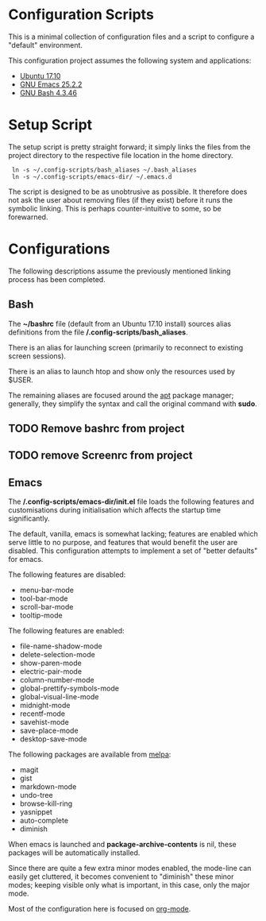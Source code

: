Configuration Scripts
=====================
This is a minimal collection of configuration files and a script to configure a "default" environment.

This configuration project assumes the following system and applications:
 * [Ubuntu 17.10](https://www.ubuntu.com/)
 * [GNU Emacs 25.2.2](https://www.gnu.org/software/emacs/)
 * [GNU Bash 4.3.46](https://www.gnu.org/software/bash/)

# Setup Script
The setup script is pretty straight forward; it simply links the files from the project directory to the respective file location in the home directory.

```
 ln -s ~/.config-scripts/bash_aliases ~/.bash_aliases
 ln -s ~/.config-scripts/emacs-dir/ ~/.emacs.d
```

The script is designed to be as unobtrusive as possible. It therefore does not ask the user about removing files (if they exist) before it runs the symbolic linking. This is perhaps counter-intuitive to some, so be forewarned.

# Configurations
The following descriptions assume the previously mentioned linking process has been completed.

## Bash
The __~/bashrc__ file (default from an Ubuntu 17.10 install) sources alias definitions from the file __/.config-scripts/bash_aliases__.

There is an alias for launching screen (primarily to reconnect to existing screen sessions).

There is an alias to launch htop and show only the resources used by $USER.

The remaining aliases are focused around the [apt](https://wiki.debian.org/Apt) package manager; generally, they simplify the syntax and call the original command with **sudo**.

## TODO Remove bashrc from project

## TODO remove Screenrc from project

## Emacs
The __/.config-scripts/emacs-dir/init.el__ file loads the following features and customisations during initialisation which affects the startup time significantly.

The default, vanilla, emacs is somewhat lacking; features are enabled which serve little to no purpose, and features that would benefit the user are disabled. This configuration attempts to implement a set of "better defaults" for emacs.

The following features are disabled:
 * menu-bar-mode
 * tool-bar-mode
 * scroll-bar-mode
 * tooltip-mode

The following features are enabled:
 * file-name-shadow-mode
 * delete-selection-mode
 * show-paren-mode
 * electric-pair-mode
 * column-number-mode
 * global-prettify-symbols-mode
 * global-visual-line-mode
 * midnight-mode
 * recentf-mode
 * savehist-mode
 * save-place-mode
 * desktop-save-mode

The following packages are available from [melpa](http://melpa.milkbox.net/packages/):
 * magit
 * gist
 * markdown-mode
 * undo-tree
 * browse-kill-ring
 * yasnippet
 * auto-complete
 * diminish

When emacs is launched and **package-archive-contents** is nil, these packages will be automatically installed.

Since there are quite a few extra minor modes enabled, the mode-line can easily get cluttered, it becomes convenient to "diminish" these minor modes; keeping visible only what is important, in this case, only the major mode.

Most of the configuration here is focused on [org-mode](http://orgmode.org/).
